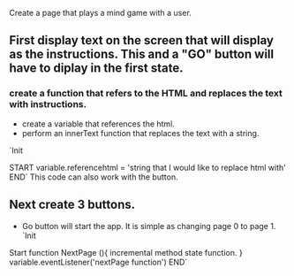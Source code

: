 Create a page that plays a mind game with a user. 

## First display text on the screen that will display as the instructions. This and a "GO" button will have to diplay in the first state.
### create a function that refers to the HTML and replaces the text with instructions.
- create a variable that references the html.
- perform an innerText function that replaces the text with a string.

`Init

START
variable.referencehtml = 'string that I would like to replace html with'
END`
This code can also work with the button.

## Next create 3 buttons.
- Go button will start the app. It is simple as changing page 0 to page 1. 
`Init

Start
function NextPage (){
    incremental method
    state function.
}
variable.eventListener('nextPage function')
END`

